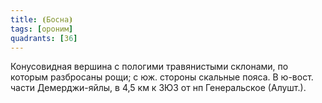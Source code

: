 ```yaml
---
title: ⦗Босна⦘
tags: [ороним]
quadrants: [З6]
---
```


Конусовидная вершина с пологими травянистыми склонами, по которым разбросаны
рощи; с юж. стороны скальные пояса. В ю-вост. части Демерджи-яйлы, в 4,5 км к
ЗЮЗ от нп Генеральское (Алушт.).
